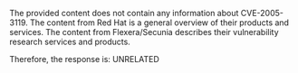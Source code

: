 The provided content does not contain any information about CVE-2005-3119. The content from Red Hat is a general overview of their products and services. The content from Flexera/Secunia describes their vulnerability research services and products.

Therefore, the response is: UNRELATED